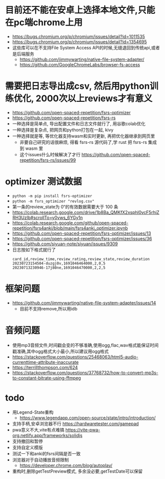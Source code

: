 # 目前还不能在安卓上选择本地文件,只能在pc端chrome上用
  * https://bugs.chromium.org/p/chromium/issues/detail?id=1011535
  * https://bugs.chromium.org/p/chromium/issues/detail?id=1354695
  * 这些库可以在不支持File System Access API的时候,无缝退回到传统api,或者是后端服务
    * https://github.com/jimmywarting/native-file-system-adapter/
    * https://github.com/GoogleChromeLabs/browser-fs-access
# 需要把日志导出成csv, 然后用python训练优化, 2000次以上reviews才有意义
  * https://github.com/open-spaced-repetition/fsrs-optimizer
  * https://github.com/open-spaced-repetition/fsrs-rs
  * 一种选择是简单点, 导出配置文件和日志文件就行了, 用谷歌colab优化
  * 一种选择是复杂点, 把网页和python打包在一起, kivy
  * 一种选择就是等, 等优化器支持wasm和实时更新, 再把优化器继承到网页里
    * 非要自己研究的话很麻烦, 得看 fsrs-rs 源代码了,学 rust 把 fsrs-rs 集成到 wasm 里
    * 这个issues什么时候解决了才行 https://github.com/open-spaced-repetition/fsrs-rs/issues/99
# optimizer 测试数据
  * `python -m pip install fsrs-optimizer`
  * `python -m fsrs_optimizer "revlog.csv"`
  * 第一条的review_state为 0“的有效数据需要大于 100 条
  * https://colab.research.google.com/drive/1b8Ba_QMKfX2xsphl0vcF5rhiZRH3UzIb#scrollTo=y0vws_6YGy1n
  * https://colab.research.google.com/github/open-spaced-repetition/fsrs4anki/blob/main/fsrs4anki_optimizer.ipynb
  * https://github.com/open-spaced-repetition/fsrs-optimizer/issues/13
  * https://github.com/open-spaced-repetition/fsrs-optimizer/issues/36
  * https://github.com/siyuan-note/siyuan/issues/9309
  * 日志按如下格式就行了
    ```csv
    card_id,review_time,review_rating,review_state,review_duration
    20230723154504-duzgj0v,1691046464000,2,0,5
    20230713230946-17j80ne,1691046470000,2,2,5
    ```
# 框架问题
  * https://github.com/jimmywarting/native-file-system-adapter/issues/14
    * 目前不支持remove,所以用idb
# 音频问题
  * 使用mp3音频文件,时间戳会变的不够准确,使用ogg,flac,wav格式能保证时间戳准确,其中ogg格式大小最小,所以建议用ogg格式
  * https://stackoverflow.com/questions/25468063/html5-audio-currenttime-attribute-inaccurate
  * https://terrillthompson.com/624
  * https://stackoverflow.com/questions/37768732/how-to-convert-mp3s-to-constant-bitrate-using-ffmpeg
# todo
  * 用Legend-State重构
    * https://www.legendapp.com/open-source/state/intro/introduction/
  * 支持手柄,安卓浏览器不行 https://hardwaretester.com/gamepad
  * pwa意义不大,vite有点难搞 https://vite-pwa-org.netlify.app/frameworks/solidjs
  * 支持撤回和暂停
  * 支持自定义模版
  * 测试一下和anki的fsrs间隔是否一致
  * 浏览器对于自动播放音频限制
    * https://developer.chrome.com/blog/autoplay/
  * 重构时,删除getTestPreview模式, 多余没必要,getTestDate可以保留

